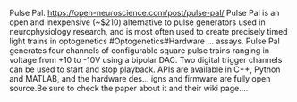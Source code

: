 Pulse Pal. https://open-neuroscience.com/post/pulse-pal/
Pulse Pal is an open and inexpensive (~$210) alternative to pulse generators used in neurophysiology research, and is most often used to create precisely timed light trains in optogenetics  #Optogenetics#Hardware ...
assays. Pulse Pal generates four channels of configurable square pulse trains ranging in voltage from +10 to -10V using a bipolar DAC. Two digital trigger channels can be used to start and stop playback. APIs are available in C++, Python and MATLAB, and the hardware des...
igns and firmware are fully open source.Be sure to check the paper about it and their wiki page....
